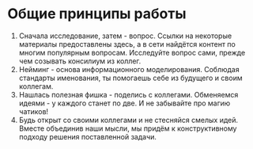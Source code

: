 # Общие принципы работы

1. Сначала исследование, затем - вопрос. Ссылки на некоторые материалы предоставлены здесь, а в сети найдётся контент по многим популярным вопросам. Исследуйте вопрос сами, прежде чем созывать консилиум из коллег.
2. Нейминг - основа информационного моделирования. Соблюдая стандарты именования, ты помогаешь себе из будущего и своим коллегам.
3. Нашлась полезная фишка - поделись с коллегами. Обменяемся идеями - у каждого станет по две. И не забывайте про магию чатиков!
4. Будь открыт со своими коллегами и не стесняйся смелых идей. Вместе объединив наши мысли, мы придём к конструктивному подходу решения поставленной задачи.
